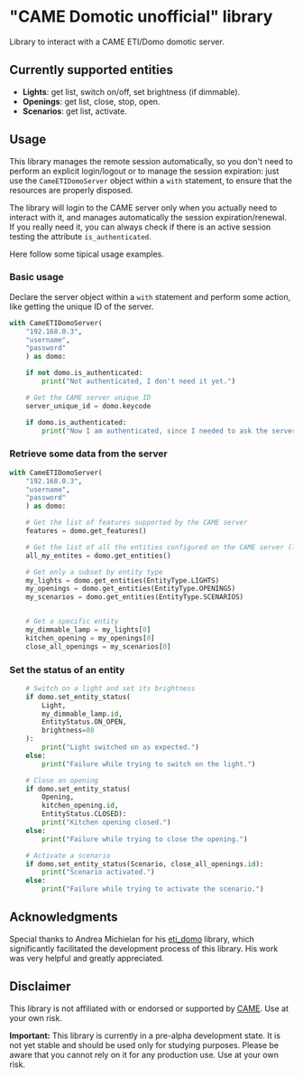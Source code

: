 <!-- 
Copyright 2024 - GitHub user: fredericks1982

Licensed under the Apache License, Version 2.0 (the "License");
you may not use this file except in compliance with the License.
You may obtain a copy of the License at

    http://www.apache.org/licenses/LICENSE-2.0

Unless required by applicable law or agreed to in writing, software
distributed under the License is distributed on an "AS IS" BASIS,
WITHOUT WARRANTIES OR CONDITIONS OF ANY KIND, either express or implied.
See the License for the specific language governing permissions and
limitations under the License. 
-->

# "CAME Domotic unofficial" library

Library to interact with a CAME ETI/Domo domotic server.

## Currently supported entities

- **Lights**: get list, switch on/off, set brightness (if dimmable).
- **Openings**: get list, close, stop, open.
- **Scenarios**: get list, activate.

## Usage

This library manages the remote session automatically, so you don't need to perform an explicit login/logout or to manage the session expiration: just use the `CameETIDomoServer` object within a `with` statement, to ensure that the resources are properly disposed.

The library will login to the CAME server only when you actually need to interact with it, and manages automatically the session expiration/renewal. If you really need it, you can always check if there is an active session testing the attribute `is_authenticated`.

Here follow some tipical usage examples.

### Basic usage

Declare the server object within a `with` statement and perform some action, like getting the unique ID of the server.

```python
with CameETIDomoServer(
    "192.168.0.3", 
    "username", 
    "password"
    ) as domo:

    if not domo.is_authenticated:
        print("Not authenticated, I don't need it yet.")

    # Get the CAME server unique ID
    server_unique_id = domo.keycode

    if domo.is_authenticated:
        print("Now I am authenticated, since I needed to ask the server some info.")
```

### Retrieve some data from the server

```python
with CameETIDomoServer(
    "192.168.0.3", 
    "username", 
    "password"
    ) as domo:

    # Get the list of features supported by the CAME server
    features = domo.get_features()

    # Get the list of all the entities configured on the CAME server (lights, openings, scenarios, etc.)
    all_my_entites = domo.get_entities()

    # Get only a subset by entity type
    my_lights = domo.get_entities(EntityType.LIGHTS)
    my_openings = domo.get_entities(EntityType.OPENINGS)
    my_scenarios = domo.get_entities(EntityType.SCENARIOS)


    # Get a specific entity
    my_dimmable_lamp = my_lights[0]
    kitchen_opening = my_openings[0]
    close_all_openings = my_scenarios[0]
```

### Set the status of an entity

```python
    # Switch on a light and set its brightness
    if domo.set_entity_status(
        Light, 
        my_dimmable_lamp.id, 
        EntityStatus.ON_OPEN, 
        brightness=80
    ):
        print("Light switched on as expected.")
    else:
        print("Failure while trying to switch on the light.")

    # Close an opening
    if domo.set_entity_status(
        Opening, 
        kitchen_opening.id, 
        EntityStatus.CLOSED):
        print("Kitchen opening closed.")
    else:
        print("Failure while trying to close the opening.")

    # Activate a scenario
    if domo.set_entity_status(Scenario, close_all_openings.id):
        print("Scenario activated.")
    else:
        print("Failure while trying to activate the scenario.")
```

## Acknowledgments

Special thanks to Andrea Michielan for his [eti_domo](https://github.com/andrea-michielan/eti_domo) library,
which significantly facilitated the development process of this library.
His work was very helpful and greatly appreciated.

## Disclaimer

This library is not affiliated with or endorsed or supported
by [CAME](https://www.came.com/). Use at your own risk.

**Important:** This library is currently in a pre-alpha development state.
It is not yet stable and should be used only for studying purposes.
Please be aware that you cannot rely on it for any production use.
Use at your own risk.
